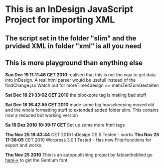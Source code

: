 This is an InDesign JavaScript Project for importing XML
=============
The script set in the folder "slim" and the prvided XML in folder "xml" is all you need
------------
This is more playground than enything else
------------

**Sun Dec 19 11:11:46 CET 2010** realised that this is not the way to get data into InDesign.
A real html parser would be usefull instead of the findChange.jsx
Watch out for moreTime4design == mehrZeitZumGestalten

**Sat Dec 18 21:33:02 CET 2010** the blockqote tag is making bad stuff


**Sat Dec 18 16:42:55 CET 2010** made some big housekeeping
moved old and the whole formatting stuff to extended
added folder slim. This conains now a reduced but working version

**Sa 18 Dez 2010 10:39:17 CET** Set up some more html tags

**Thu Nov 25 16:43:44** CET 2010 InDesign CS 5 Tested - works
**Thu Nov 25 17:38:05** CET 2010 Worpress 3.0.1 Tested - Has new Filterfunctions for export and works

**Thu Nov 25 2010**
This is an autopuplishing project by fabiantheblind
go [here->](http://scripts.sil.org/cms/scripts/page.php?item_id=Gentium_download)
to get the Gentium font
